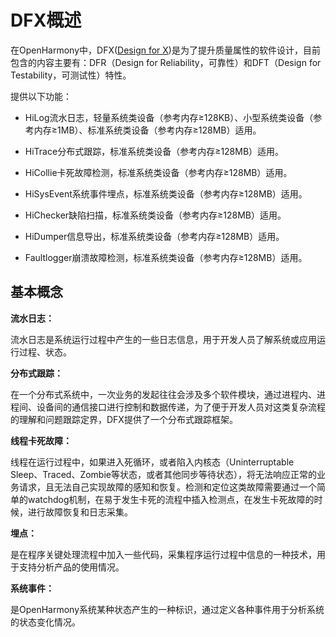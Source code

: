 # DFX概述<a name="ZH-CN_TOPIC_0000001185974398"></a>


在OpenHarmony中，DFX\([Design for X](https://en.wikipedia.org/wiki/Design_for_X)\)是为了提升质量属性的软件设计，目前包含的内容主要有：DFR（Design for Reliability，可靠性）和DFT（Design for Testability，可测试性）特性。

提供以下功能：

- HiLog流水日志，轻量系统类设备（参考内存≥128KB）、小型系统类设备（参考内存≥1MB）、标准系统类设备（参考内存≥128MB）适用。

- HiTrace分布式跟踪，标准系统类设备（参考内存≥128MB）适用。

- HiCollie卡死故障检测，标准系统类设备（参考内存≥128MB）适用。

- HiSysEvent系统事件埋点，标准系统类设备（参考内存≥128MB）适用。

- HiChecker缺陷扫描，标准系统类设备（参考内存≥128MB）适用。

- HiDumper信息导出，标准系统类设备（参考内存≥128MB）适用。

- Faultlogger崩溃故障检测，标准系统类设备（参考内存≥128MB）适用。

## 基本概念<a name="section5635178134811"></a>

**流水日志：**

流水日志是系统运行过程中产生的一些日志信息，用于开发人员了解系统或应用运行过程、状态。

**分布式跟踪：**

在一个分布式系统中，一次业务的发起往往会涉及多个软件模块，通过进程内、进程间、设备间的通信接口进行控制和数据传递，为了便于开发人员对这类复杂流程的理解和问题跟踪定界，DFX提供了一个分布式跟踪框架。

**线程卡死故障：**

线程在运行过程中，如果进入死循环，或者陷入内核态（Uninterruptable Sleep、Traced、Zombie等状态，或者其他同步等待状态），将无法响应正常的业务请求，且无法自己实现故障的感知和恢复。检测和定位这类故障需要通过一个简单的watchdog机制，在易于发生卡死的流程中插入检测点，在发生卡死故障的时候，进行故障恢复和日志采集。

**埋点：**

是在程序关键处理流程中加入一些代码，采集程序运行过程中信息的一种技术，用于支持分析产品的使用情况。

**系统事件：**

是OpenHarmony系统某种状态产生的一种标识，通过定义各种事件用于分析系统的状态变化情况。


